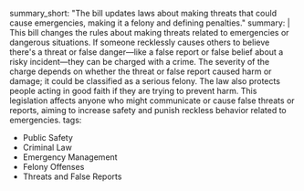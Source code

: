 summary_short: "The bill updates laws about making threats that could cause emergencies, making it a felony and defining penalties."
summary: |
  This bill changes the rules about making threats related to emergencies or dangerous situations. If someone recklessly causes others to believe there's a threat or false danger—like a false report or false belief about a risky incident—they can be charged with a crime. The severity of the charge depends on whether the threat or false report caused harm or damage; it could be classified as a serious felony. The law also protects people acting in good faith if they are trying to prevent harm. This legislation affects anyone who might communicate or cause false threats or reports, aiming to increase safety and punish reckless behavior related to emergencies.
tags:
  - Public Safety
  - Criminal Law
  - Emergency Management
  - Felony Offenses
  - Threats and False Reports
